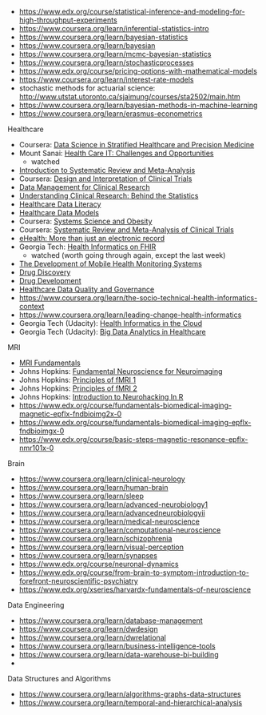 * https://www.edx.org/course/statistical-inference-and-modeling-for-high-throughput-experiments
* https://www.coursera.org/learn/inferential-statistics-intro
* https://www.coursera.org/learn/bayesian-statistics
* https://www.coursera.org/learn/bayesian
* https://www.coursera.org/learn/mcmc-bayesian-statistics
* https://www.coursera.org/learn/stochasticprocesses
* https://www.edx.org/course/pricing-options-with-mathematical-models
* https://www.coursera.org/learn/interest-rate-models
* stochastic methods for actuarial science: http://www.utstat.utoronto.ca/sjaimung/courses/sta2502/main.htm
* https://www.coursera.org/learn/bayesian-methods-in-machine-learning
* https://www.coursera.org/learn/erasmus-econometrics

Healthcare
* Coursera: [Data Science in Stratified Healthcare and Precision Medicine](https://www.coursera.org/learn/datascimed)
* Mount Sanai: [Health Care IT: Challenges and Opportunities](https://www.coursera.org/learn/healthcare-it)
  - watched
* [Introduction to Systematic Review and Meta-Analysis](https://www.coursera.org/learn/systematic-review)
* Coursera: [Design and Interpretation of Clinical Trials](https://www.coursera.org/learn/clinical-trials)
* [Data Management for Clinical Research](https://www.coursera.org/learn/clinical-data-management)
* [Understanding Clinical Research: Behind the Statistics](https://www.coursera.org/learn/clinical-research)
* [Healthcare Data Literacy](https://www.coursera.org/learn/healthcare-data-literacy)
* [Healthcare Data Models](https://www.coursera.org/learn/healthcare-data-models)
* Coursera: [Systems Science and Obesity](https://www.coursera.org/learn/systems-science-obesity)
* Coursera: [Systematic Review and Meta-Analysis of Clinical Trials](https://www.coursera.org/learn/systematic-review)
* [eHealth: More than just an electronic record](https://www.coursera.org/learn/ehealth)
* Georgia Tech: [Health Informatics on FHIR](https://www.coursera.org/learn/fhir)
  - watched (worth going through again, except the last week)
* [The Development of Mobile Health Monitoring Systems](https://www.coursera.org/learn/mobile-health-monitoring-systems)
* [Drug Discovery](https://www.coursera.org/learn/drug-discovery)
* [Drug Development](https://www.coursera.org/learn/drug-development)
* [Healthcare Data Quality and Governance](https://www.coursera.org/learn/healthcare-data-quality-governance)
* https://www.coursera.org/learn/the-socio-technical-health-informatics-context
* https://www.coursera.org/learn/leading-change-health-informatics
* Georgia Tech (Udacity): [Health Informatics in the Cloud](https://www.udacity.com/course/health-informatics-in-the-cloud--ud809)
* Georgia Tech (Udacity): [Big Data Analytics in Healthcare](https://www.udacity.com/course/big-data-analytics-in-healthcare--ud758)


MRI
* [MRI Fundamentals](https://www.coursera.org/learn/mri-fundamentals)
* Johns Hopkins: [Fundamental Neuroscience for Neuroimaging](https://www.coursera.org/learn/neuroscience-neuroimaging)
* Johns Hopkins: [Principles of fMRI 1](https://www.coursera.org/learn/functional-mri)
* Johns Hopkins: [Principles of fMRI 2](https://www.coursera.org/learn/functional-mri-2)
* Johns Hopkins: [Introduction to Neurohacking In R](https://www.coursera.org/learn/neurohacking)
* https://www.edx.org/course/fundamentals-biomedical-imaging-magnetic-epflx-fndbioimg2x-0
* https://www.edx.org/course/fundamentals-biomedical-imaging-epflx-fndbioimgx-0
* https://www.edx.org/course/basic-steps-magnetic-resonance-epflx-nmr101x-0



Brain 
* https://www.coursera.org/learn/clinical-neurology
* https://www.coursera.org/learn/human-brain
* https://www.coursera.org/learn/sleep
* https://www.coursera.org/learn/advanced-neurobiology1
* https://www.coursera.org/learn/advancedneurobiologyii
* https://www.coursera.org/learn/medical-neuroscience
* https://www.coursera.org/learn/computational-neuroscience
* https://www.coursera.org/learn/schizophrenia
* https://www.coursera.org/learn/visual-perception
* https://www.coursera.org/learn/synapses
* https://www.edx.org/course/neuronal-dynamics
* https://www.edx.org/course/from-brain-to-symptom-introduction-to-forefront-neuroscientific-psychiatry
* https://www.edx.org/xseries/harvardx-fundamentals-of-neuroscience



Data Engineering
* https://www.coursera.org/learn/database-management
* https://www.coursera.org/learn/dwdesign
* https://www.coursera.org/learn/dwrelational
* https://www.coursera.org/learn/business-intelligence-tools
* https://www.coursera.org/learn/data-warehouse-bi-building
* 


Data Structures and Algorithms
* https://www.coursera.org/learn/algorithms-graphs-data-structures
* https://www.coursera.org/learn/temporal-and-hierarchical-analysis

